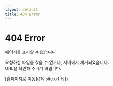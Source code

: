 ```yaml
---
layout: default
title: 404 Error
---
```


# 404 Error

페이지를 표시할 수 없습니다.

요청하신 파일을 찾을 수 없거나, 서버에서 제거되었습니다.<br>
URL을 확인해 주시기 바랍니다.

[홈페이지로 이동]({% site.url %})
